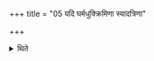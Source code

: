 +++
title = "05 यदि घर्मधुक्क्रिमिणा स्यादत्रिणा"

+++

<details><summary>थिते</summary>

यदि घर्मधुक्क्रिमिणा स्यादत्रिणा त्वा क्रिमे हन्मीत्यनुवाकेनास्याः क्रिमीन्हन्यात् ५
</details>
